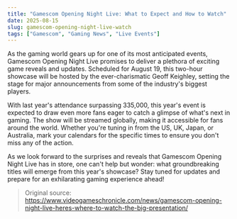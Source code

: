 ```yaml
---
title: "Gamescom Opening Night Live: What to Expect and How to Watch"
date: 2025-08-15
slug: gamescom-opening-night-live-watch
tags: ["Gamescom", "Gaming News", "Live Events"]
---
```


As the gaming world gears up for one of its most anticipated events, Gamescom Opening Night Live promises to deliver a plethora of exciting game reveals and updates. Scheduled for August 19, this two-hour showcase will be hosted by the ever-charismatic Geoff Keighley, setting the stage for major announcements from some of the industry's biggest players.

With last year's attendance surpassing 335,000, this year's event is expected to draw even more fans eager to catch a glimpse of what's next in gaming. The show will be streamed globally, making it accessible for fans around the world. Whether you're tuning in from the US, UK, Japan, or Australia, mark your calendars for the specific times to ensure you don't miss any of the action.

As we look forward to the surprises and reveals that Gamescom Opening Night Live has in store, one can't help but wonder: what groundbreaking titles will emerge from this year's showcase? Stay tuned for updates and prepare for an exhilarating gaming experience ahead!
> Original source: https://www.videogameschronicle.com/news/gamescom-opening-night-live-heres-where-to-watch-the-big-presentation/